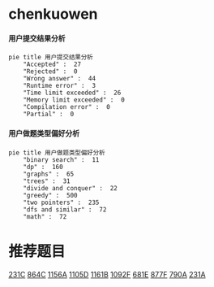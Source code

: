 # chenkuowen

<!-- tabs:start -->



#### **用户提交结果分析**

```mermaid
pie title 用户提交结果分析
    "Accepted" :  27
    "Rejected" :  0
    "Wrong answer" :  44
    "Runtime error" :  3
    "Time limit exceeded" :  26
    "Memory limit exceeded" :  0
    "Compilation error" :  0
    "Partial" :  0
```

#### **用户做题类型偏好分析**

```mermaid
pie title 用户做题类型偏好分析
    "binary search" :  11
    "dp" :  160
    "graphs" :  65
    "trees" :  31
    "divide and conquer" :  22
    "greedy" :  500
    "two pointers" :  235
    "dfs and similar" :  72
    "math" :  72
```



<!-- tabs:end -->
# 推荐题目
[231C](https://codeforces.com/contest/231/problem/C)
[864C](https://codeforces.com/contest/864/problem/C)
[1156A](https://codeforces.com/contest/1156/problem/A)
[1105D](https://codeforces.com/contest/1105/problem/D)
[1161B](https://codeforces.com/contest/1161/problem/B)
[1092F](https://codeforces.com/contest/1092/problem/F)
[681E](https://codeforces.com/contest/681/problem/E)
[877F](https://codeforces.com/contest/877/problem/F)
[790A](https://codeforces.com/contest/790/problem/A)
[231A](https://codeforces.com/contest/231/problem/A)
